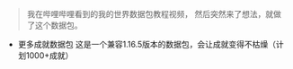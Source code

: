 > 我在哔哩哔哩看到的我的世界数据包教程视频，
> 然后突然来了想法，就做了这个数据包。
* 更多成就数据包
    这是一个兼容1.16.5版本的数据包，会让成就变得不枯燥（计划1000+成就）

